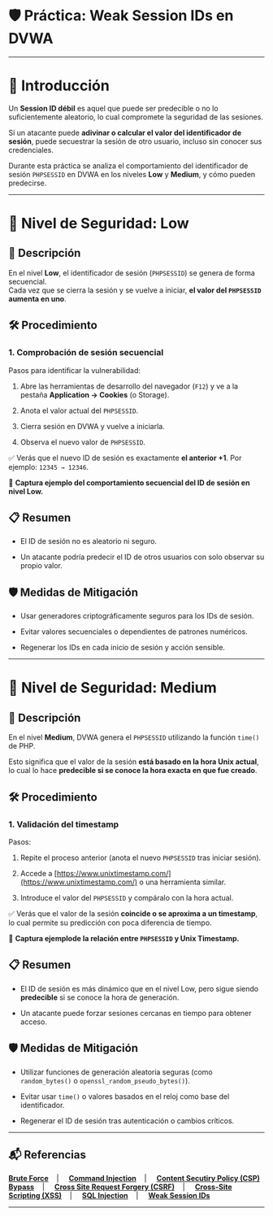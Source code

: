 # 🛡️ Práctica: Weak Session IDs en DVWA

---

# 📖 Introducción

Un **Session ID débil** es aquel que puede ser predecible o no lo suficientemente aleatorio, lo cual compromete la seguridad de las sesiones.

Si un atacante puede **adivinar o calcular el valor del identificador de sesión**, puede secuestrar la sesión de otro usuario, incluso sin conocer sus credenciales.

Durante esta práctica se analiza el comportamiento del identificador de sesión `PHPSESSID` en DVWA en los niveles **Low** y **Medium**, y cómo pueden predecirse.

---

# 🔷 Nivel de Seguridad: Low

## 📌 Descripción

En el nivel **Low**, el identificador de sesión (`PHPSESSID`) se genera de forma secuencial.  
Cada vez que se cierra la sesión y se vuelve a iniciar, **el valor del `PHPSESSID` aumenta en uno**.


## 🛠️ Procedimiento

### 1. Comprobación de sesión secuencial

Pasos para identificar la vulnerabilidad:


1. Abre las herramientas de desarrollo del navegador (`F12`) y ve a la pestaña **Application → Cookies** (o Storage).

2. Anota el valor actual del `PHPSESSID`.

3. Cierra sesión en DVWA y vuelve a iniciarla.

4. Observa el nuevo valor de `PHPSESSID`.


✅ Verás que el nuevo ID de sesión es exactamente **el anterior +1**. Por ejemplo: `12345 → 12346`.

📸 **Captura ejemplo del comportamiento secuencial del ID de sesión en nivel Low.**  




## 📋 Resumen

- El ID de sesión no es aleatorio ni seguro.

- Un atacante podría predecir el ID de otros usuarios con solo observar su propio valor.


## 🛡️ Medidas de Mitigación

- Usar generadores criptográficamente seguros para los IDs de sesión.

- Evitar valores secuenciales o dependientes de patrones numéricos.

- Regenerar los IDs en cada inicio de sesión y acción sensible.

---

# 🔶 Nivel de Seguridad: Medium

## 📌 Descripción

En el nivel **Medium**, DVWA genera el `PHPSESSID` utilizando la función `time()` de PHP.

Esto significa que el valor de la sesión **está basado en la hora Unix actual**, lo cual lo hace **predecible si se conoce la hora exacta en que fue creado**.


## 🛠️ Procedimiento

### 1. Validación del timestamp

Pasos:


1. Repite el proceso anterior (anota el nuevo `PHPSESSID` tras iniciar sesión).

2. Accede a [https://www.unixtimestamp.com/](https://www.unixtimestamp.com/) o una herramienta similar.

3. Introduce el valor del `PHPSESSID` y compáralo con la hora actual.


✅ Verás que el valor de la sesión **coincide o se aproxima a un timestamp**, lo cual permite su predicción con poca diferencia de tiempo.

📸 **Captura ejemplode la relación entre `PHPSESSID` y Unix Timestamp.**  




## 📋 Resumen

- El ID de sesión es más dinámico que en el nivel Low, pero sigue siendo **predecible** si se conoce la hora de generación.

- Un atacante puede forzar sesiones cercanas en tiempo para obtener acceso.


## 🛡️ Medidas de Mitigación

- Utilizar funciones de generación aleatoria seguras (como `random_bytes()` o `openssl_random_pseudo_bytes()`).

- Evitar usar `time()` o valores basados en el reloj como base del identificador.

- Regenerar el ID de sesión tras autenticación o cambios críticos.

---

## 📬 Referencias

**[Brute Force](https://github.com/XaviGimReu/PPS-10836126/tree/main/template-main/RA3/RA3_2/Brute%20Force)**&nbsp;&nbsp;&nbsp; | &nbsp;&nbsp;&nbsp;
**[Command Injection](https://github.com/XaviGimReu/PPS-10836126/tree/main/template-main/RA3/RA3_2/Command%20Injection)**&nbsp;&nbsp;&nbsp; | &nbsp;&nbsp;&nbsp;
**[Content Secutiry Policy (CSP) Bypass](https://github.com/XaviGimReu/PPS-10836126/tree/main/template-main/RA3/RA3_2/Content%20Security%20Policy%20(CSP)%20Bypass)**&nbsp;&nbsp;&nbsp; | &nbsp;&nbsp;&nbsp;
**[Cross Site Request Forgery (CSRF)](https://github.com/XaviGimReu/PPS-10836126/tree/main/template-main/RA3/RA3_2/Cross%20Site%20Request%20Forgery%20(CSRF))**&nbsp;&nbsp;&nbsp; | &nbsp;&nbsp;&nbsp;
**[Cross-Site Scripting (XSS)](https://github.com/XaviGimReu/PPS-10836126/tree/main/template-main/RA3/RA3_2/Cross-Site%20Scripting%20(XSS))**&nbsp;&nbsp;&nbsp; | &nbsp;&nbsp;&nbsp;
**[SQL Injection](https://github.com/XaviGimReu/PPS-10836126/tree/main/template-main/RA3/RA3_2/SQL%20Injection)**&nbsp;&nbsp;&nbsp; | &nbsp;&nbsp;&nbsp;
**[Weak Session IDs](https://github.com/XaviGimReu/PPS-10836126/tree/main/template-main/RA3/RA3_2/Weak%20Session%20IDs)**

---
